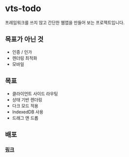 # vts-todo

프레임워크를 쓰지 않고 간단한 웹앱을 만들어 보는 프로젝트입니다.

## 목표가 아닌 것

- 인증 / 인가
- 렌더링 최적화
- 모바일

## 목표

- 클라이언트 사이드 라우팅
- 상태 기반 렌더링
- 다크 모드 적용
- IndexedDB 사용
- 드래그 앤 드롭

## 배포

### [링크](https://d21r2inxv1rwwi.cloudfront.net/)

